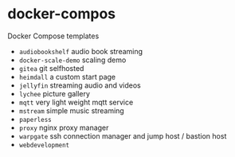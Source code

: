 # docker-compos

Docker Compose templates

- `audiobookshelf` audio book streaming
- `docker-scale-demo` scaling demo
- `gitea` git selfhosted
- `heimdall` a custom start page
- `jellyfin` streaming audio and videos
- `lychee` picture gallery
- `mqtt` very light weight mqtt service
- `mstream` simple music streaming
- `paperless`
- `proxy` nginx proxy manager
- `warpgate` ssh connection manager and jump host / bastion host
- `webdevelopment`
